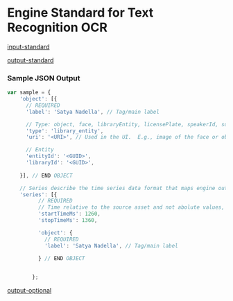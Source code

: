 # Engine Standard for Text Recognition OCR

[comment]: <> (------------------- INPUT Section -------------------)

[input-standard](../components/input-vision-standard.md ':include')

[comment]: <> (------------------- OUTPUT Section -------------------)

[output-standard](../components/output-standard.md ':include')

### Sample JSON Output

```javascript
var sample = {
    'object': [{
      // REQUIRED
      'label': 'Satya Nadella', // Tag/main label

      // Type: object, face, libraryEntity, licensePlate, speakerId, soundId, concept, keyword, namedEntity
      'type': 'library_entity',
      'uri': '<URI>', // Used in the UI.  E.g., image of the face or object to use in search results

      // Entity
      'entityId': '<GUID>',
      'libraryId': '<GUID>',
  
    }], // END OBJECT

    // Series describe the time series data format that maps engine outputs with correlated time slices
    'series': [{
          // REQUIRED
          // Time relative to the source asset and not abolute values, if not time-based source (video, audio)
          'startTimeMs': 1260,
          'stopTimeMs': 1360,

          'object': {
            // REQUIRED
            'label': 'Satya Nadella', // Tag/main label

          } // END OBJECT

 
        };
```

[comment]: <> (------------------- OPTIONAL Section -------------------)

[output-optional](../components/output-optional.md ':include')

